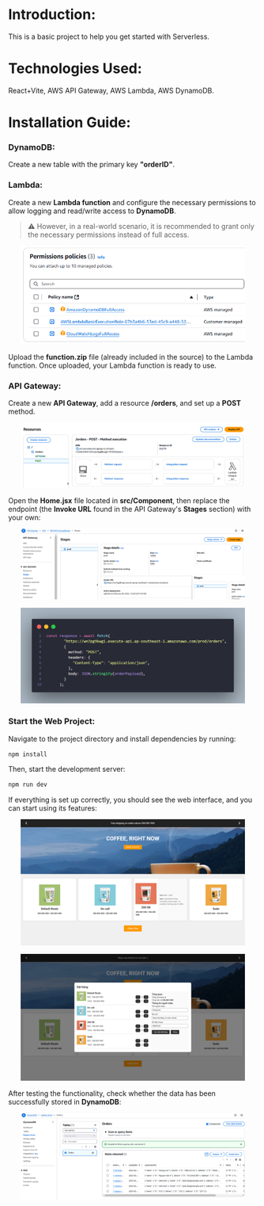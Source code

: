 # Introduction:

This is a basic project to help you get started with Serverless.

# Technologies Used:

React+Vite, AWS API Gateway, AWS Lambda, AWS DynamoDB.

# Installation Guide:

### DynamoDB:

Create a new table with the primary key **"orderID"**.

### Lambda:

Create a new **Lambda function** and configure the necessary permissions to allow logging and read/write access to **DynamoDB**.

> ⚠ However, in a real-world scenario, it is recommended to grant only the necessary permissions instead of full access.

<p align="center">
  <img src="./src/assets/permission.png" alt="Permission" width="90%" />
</p>

Upload the **function.zip** file (already included in the source) to the Lambda function. Once uploaded, your Lambda function is ready to use.

### API Gateway:

Create a new **API Gateway**, add a resource **/orders**, and set up a **POST** method.

<p align="center">
  <img src="./src/assets/API Gateway.png" alt="API Gateway" width="90%" />
</p>

Open the **Home.jsx** file located in **src/Component**, then replace the endpoint (the **Invoke URL** found in the API Gateway's **Stages** section) with your own:

<p align="center">
  <img src="./src/assets/InvokeURL.png" alt="Invoke URL" width="90%" />
</p>
<p align="center">
  <img src="./src/assets/pic1.jpg" alt="Code Example" width="90%" />
</p>

### Start the Web Project:

Navigate to the project directory and install dependencies by running:

```sh
npm install
```

Then, start the development server:

```sh
npm run dev
```

If everything is set up correctly, you should see the web interface, and you can start using its features:

<p align="center">
  <img src="./src/assets/demo1.png" alt="Demo Screenshot 1" width="90%" />
</p>
<p align="center">
  <img src="./src/assets/demo2.png" alt="Demo Screenshot 2" width="90%" />
</p>

After testing the functionality, check whether the data has been successfully stored in **DynamoDB**:

<p align="center">
  <img src="./src/assets/demo3.png" alt="DynamoDB Screenshot" width="90%" />
</p>
